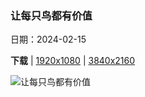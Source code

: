 ### 让每只鸟都有价值

日期：2024-02-15

**下载**  |  [1920x1080](https://cn.bing.com/th?id=OHR.BackyardBird_ZH-CN0522695977_1920x1080.jpg)  |  [3840x2160](https://cn.bing.com/th?id=OHR.BackyardBird_ZH-CN0522695977_UHD.jpg)

![让每只鸟都有价值](https://cn.bing.com/th?id=OHR.BackyardBird_ZH-CN0522695977_1920x1080.jpg "一只雌性灰额主红雀栖息在德克萨斯州一株多刺仙人掌上，美国 (© outtakes/Getty Images)")

